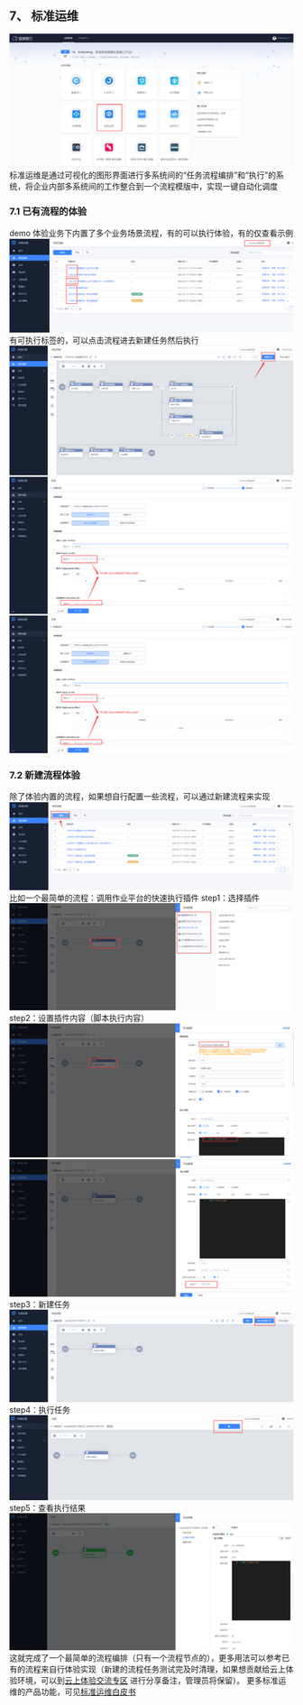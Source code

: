 ## 7、 标准运维
![](./assets/2022-02-18-17-50-14.png)
标准运维是通过可视化的图形界面进行多系统间的“任务流程编排”和“执行”的系统，将企业内部多系统间的工作整合到一个流程模版中，实现一键自动化调度
### 7.1 已有流程的体验
demo 体验业务下内置了多个业务场景流程，有的可以执行体验，有的仅查看示例
![](./assets/2022-02-18-17-50-19.png)
有可执行标签的，可以点击流程进去新建任务然后执行
![](./assets/2022-02-18-17-50-24.png)
![](./assets/2022-02-18-17-50-30.png)
![](./assets/2022-02-18-17-50-41.png)

### 7.2 新建流程体验
除了体验内置的流程，如果想自行配置一些流程，可以通过新建流程来实现
![](./assets/2022-02-18-17-50-49.png)
比如一个最简单的流程：调用作业平台的快速执行插件
step1：选择插件
![](./assets/2022-02-18-17-50-57.png)
step2：设置插件内容（脚本执行内容）
![](./assets/2022-02-18-17-51-02.png)
![](./assets/2022-02-18-17-51-08.png)
step3：新建任务
![](./assets/2022-02-18-17-51-12.png)
step4：执行任务
![](./assets/2022-02-18-17-51-18.png)
step5：查看执行结果
![](./assets/2022-02-18-17-51-24.png)
这就完成了一个最简单的流程编排（只有一个流程节点的），更多用法可以参考已有的流程来自行体验实现（新建的流程任务测试完及时清理，如果想贡献给云上体验环境，可以到[云上体验交流专区](https://bk.tencent.com/s-mart/community/question/5612) 进行分享备注，管理员将保留）。
更多标准运维的产品功能，可见[标准运维白皮书](https://bk.tencent.com/docs/document/6.0/140/6256)
